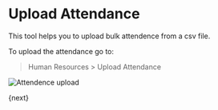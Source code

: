 # Upload Attendance

This tool helps you to upload bulk attendence from a csv file.

To upload the attendance go to:

> Human Resources > Upload Attendance

<img class="screenshot" alt="Attendence upload" src="{{docs_base_url}}/assets/img/human-resources/attendence-upload.png">

{next}